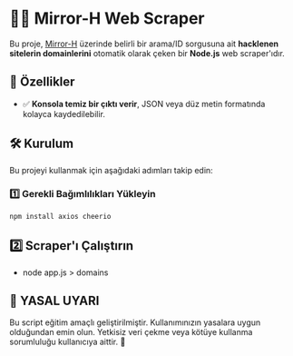 # 🕵️‍♂️ Mirror-H Web Scraper

Bu proje, [Mirror-H](https://mirror-h.org) üzerinde belirli bir arama/ID sorgusuna ait **hacklenen sitelerin domainlerini** otomatik olarak çeken bir **Node.js** web scraper'ıdır. 

## 🚀 Özellikler
- ✅ **Konsola temiz bir çıktı verir**, JSON veya düz metin formatında kolayca kaydedilebilir.

## 🛠️ Kurulum
Bu projeyi kullanmak için aşağıdaki adımları takip edin:

### **1️⃣ Gerekli Bağımlılıkları Yükleyin**
```sh
npm install axios cheerio
```

## 2️⃣ Scraper'ı Çalıştırın

- node app.js > domains

## 🛑 YASAL UYARI

Bu script eğitim amaçlı geliştirilmiştir. Kullanımınızın yasalara uygun olduğundan emin olun. Yetkisiz veri çekme veya kötüye kullanma sorumluluğu kullanıcıya aittir. 🚨
